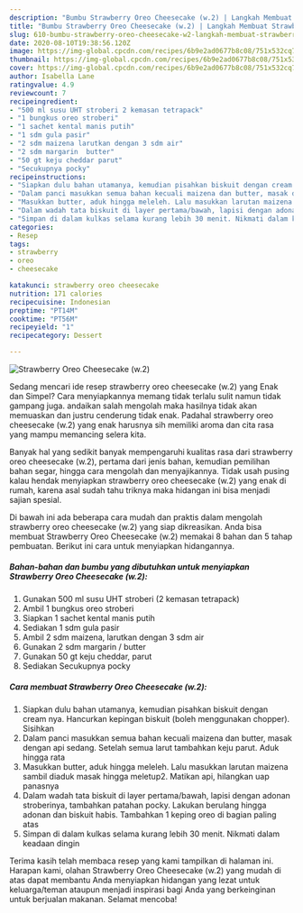 ```yaml
---
description: "Bumbu Strawberry Oreo Cheesecake (w.2) | Langkah Membuat Strawberry Oreo Cheesecake (w.2) Yang Lezat"
title: "Bumbu Strawberry Oreo Cheesecake (w.2) | Langkah Membuat Strawberry Oreo Cheesecake (w.2) Yang Lezat"
slug: 610-bumbu-strawberry-oreo-cheesecake-w2-langkah-membuat-strawberry-oreo-cheesecake-w2-yang-lezat
date: 2020-08-10T19:38:56.120Z
image: https://img-global.cpcdn.com/recipes/6b9e2ad0677b8c08/751x532cq70/strawberry-oreo-cheesecake-w2-foto-resep-utama.jpg
thumbnail: https://img-global.cpcdn.com/recipes/6b9e2ad0677b8c08/751x532cq70/strawberry-oreo-cheesecake-w2-foto-resep-utama.jpg
cover: https://img-global.cpcdn.com/recipes/6b9e2ad0677b8c08/751x532cq70/strawberry-oreo-cheesecake-w2-foto-resep-utama.jpg
author: Isabella Lane
ratingvalue: 4.9
reviewcount: 7
recipeingredient:
- "500 ml susu UHT stroberi 2 kemasan tetrapack"
- "1 bungkus oreo stroberi"
- "1 sachet kental manis putih"
- "1 sdm gula pasir"
- "2 sdm maizena larutkan dengan 3 sdm air"
- "2 sdm margarin  butter"
- "50 gt keju cheddar parut"
- "Secukupnya pocky"
recipeinstructions:
- "Siapkan dulu bahan utamanya, kemudian pisahkan biskuit dengan cream nya. Hancurkan kepingan biskuit (boleh menggunakan chopper). Sisihkan"
- "Dalam panci masukkan semua bahan kecuali maizena dan butter, masak dengan api sedang. Setelah semua larut tambahkan keju parut. Aduk hingga rata"
- "Masukkan butter, aduk hingga meleleh. Lalu masukkan larutan maizena sambil diaduk masak hingga meletup2. Matikan api, hilangkan uap panasnya"
- "Dalam wadah tata biskuit di layer pertama/bawah, lapisi dengan adonan stroberinya, tambahkan patahan pocky. Lakukan berulang hingga adonan dan biskuit habis. Tambahkan 1 keping oreo di bagian paling atas"
- "Simpan di dalam kulkas selama kurang lebih 30 menit. Nikmati dalam keadaan dingin"
categories:
- Resep
tags:
- strawberry
- oreo
- cheesecake

katakunci: strawberry oreo cheesecake 
nutrition: 171 calories
recipecuisine: Indonesian
preptime: "PT14M"
cooktime: "PT56M"
recipeyield: "1"
recipecategory: Dessert

---
```



![Strawberry Oreo Cheesecake (w.2)](https://img-global.cpcdn.com/recipes/6b9e2ad0677b8c08/751x532cq70/strawberry-oreo-cheesecake-w2-foto-resep-utama.jpg)

Sedang mencari ide resep strawberry oreo cheesecake (w.2) yang Enak dan Simpel? Cara menyiapkannya memang tidak terlalu sulit namun tidak gampang juga. andaikan salah mengolah maka hasilnya tidak akan memuaskan dan justru cenderung tidak enak. Padahal strawberry oreo cheesecake (w.2) yang enak harusnya sih memiliki aroma dan cita rasa yang mampu memancing selera kita.

Banyak hal yang sedikit banyak mempengaruhi kualitas rasa dari strawberry oreo cheesecake (w.2), pertama dari jenis bahan, kemudian pemilihan bahan segar, hingga cara mengolah dan menyajikannya. Tidak usah pusing kalau hendak menyiapkan strawberry oreo cheesecake (w.2) yang enak di rumah, karena asal sudah tahu triknya maka hidangan ini bisa menjadi sajian spesial.




Di bawah ini ada beberapa cara mudah dan praktis dalam mengolah strawberry oreo cheesecake (w.2) yang siap dikreasikan. Anda bisa membuat Strawberry Oreo Cheesecake (w.2) memakai 8 bahan dan 5 tahap pembuatan. Berikut ini cara untuk menyiapkan hidangannya.

<!--inarticleads1-->

##### Bahan-bahan dan bumbu yang dibutuhkan untuk menyiapkan Strawberry Oreo Cheesecake (w.2):

1. Gunakan 500 ml susu UHT stroberi (2 kemasan tetrapack)
1. Ambil 1 bungkus oreo stroberi
1. Siapkan 1 sachet kental manis putih
1. Sediakan 1 sdm gula pasir
1. Ambil 2 sdm maizena, larutkan dengan 3 sdm air
1. Gunakan 2 sdm margarin / butter
1. Gunakan 50 gt keju cheddar, parut
1. Sediakan Secukupnya pocky




<!--inarticleads2-->

##### Cara membuat Strawberry Oreo Cheesecake (w.2):

1. Siapkan dulu bahan utamanya, kemudian pisahkan biskuit dengan cream nya. Hancurkan kepingan biskuit (boleh menggunakan chopper). Sisihkan
1. Dalam panci masukkan semua bahan kecuali maizena dan butter, masak dengan api sedang. Setelah semua larut tambahkan keju parut. Aduk hingga rata
1. Masukkan butter, aduk hingga meleleh. Lalu masukkan larutan maizena sambil diaduk masak hingga meletup2. Matikan api, hilangkan uap panasnya
1. Dalam wadah tata biskuit di layer pertama/bawah, lapisi dengan adonan stroberinya, tambahkan patahan pocky. Lakukan berulang hingga adonan dan biskuit habis. Tambahkan 1 keping oreo di bagian paling atas
1. Simpan di dalam kulkas selama kurang lebih 30 menit. Nikmati dalam keadaan dingin




Terima kasih telah membaca resep yang kami tampilkan di halaman ini. Harapan kami, olahan Strawberry Oreo Cheesecake (w.2) yang mudah di atas dapat membantu Anda menyiapkan hidangan yang lezat untuk keluarga/teman ataupun menjadi inspirasi bagi Anda yang berkeinginan untuk berjualan makanan. Selamat mencoba!
